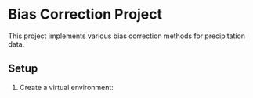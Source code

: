 # Bias Correction Project

This project implements various bias correction methods for precipitation data.

## Setup

1. Create a virtual environment:
